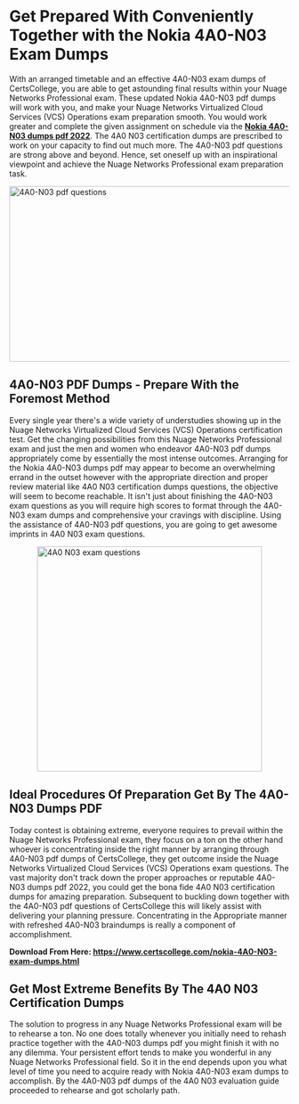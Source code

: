 <h1><strong>Get Prepared With Conveniently Together with the Nokia 4A0-N03 Exam Dumps&nbsp;</strong></h1>
<p><span style="font-weight: 400;">With an arranged timetable and an effective  4A0-N03 exam dumps of CertsCollege, you are able to get astounding final results within your Nuage Networks Professional exam. These updated Nokia 4A0-N03 pdf dumps will work with you, and make your Nuage Networks Virtualized Cloud Services (VCS) Operations exam preparation smooth. You would work greater and complete the given assignment on schedule via the <strong><a href="https://www.certscollege.com/nokia-4A0-N03-exam-dumps.html">Nokia 4A0-N03 dumps pdf 2022</a></strong>. The 4A0 N03 certification dumps are prescribed to work on your capacity to find out much more. The  4A0-N03 pdf questions are strong above and beyond. Hence, set oneself up with an inspirational viewpoint and achieve the Nuage Networks Professional exam preparation task.&nbsp;</span></p>
<p><span style="font-weight: 400;"><img style="display: block; margin-left: auto; margin-right: auto;" src="https://i.ibb.co/CPDK3ps/Yellow-and-Blue-Initiative-Blog-Banner.png" alt="4A0-N03 pdf questions" width="559" height="315" /></span></p>
<h2><strong>4A0-N03 PDF Dumps - Prepare With the Foremost Method</strong></h2>
<p><span style="font-weight: 400;">Every single year there's a wide variety of understudies showing up in the Nuage Networks Virtualized Cloud Services (VCS) Operations certification test. Get the changing possibilities from this Nuage Networks Professional exam and just the men and women who endeavor 4A0-N03 pdf dumps appropriately come by essentially the most intense outcomes. Arranging for the Nokia 4A0-N03 dumps pdf may appear to become an overwhelming errand in the outset however with the appropriate direction and proper review material like 4A0 N03 certification dumps questions, the objective will seem to become reachable. It isn't just about finishing the 4A0-N03 exam questions as you will require high scores to format through the 4A0-N03 exam dumps and comprehensive your cravings with discipline. Using the assistance of 4A0-N03 pdf questions, you are going to get awesome imprints in 4A0 N03 exam questions.</span></p>
<p><span style="font-weight: 400;"><a href="https://tinyurl.com/yaow93g2"><img style="display: block; margin-left: auto; margin-right: auto;" src="https://i.ibb.co/9tMrhdY/Teacher-Appreciation-Invitation.png" alt="4A0 N03 exam questions " width="404" height="404" /></a></span></p>
<h2><strong>Ideal Procedures Of Preparation Get By The 4A0-N03 Dumps PDF</strong></h2>
<p><span style="font-weight: 400;">Today contest is obtaining extreme, everyone requires to prevail within the Nuage Networks Professional exam, they focus on a ton on the other hand whoever is concentrating inside the right manner by arranging through 4A0-N03 pdf dumps of CertsCollege, they get outcome inside the Nuage Networks Virtualized Cloud Services (VCS) Operations exam questions. The vast majority don't track down the proper approaches or reputable 4A0-N03 dumps pdf 2022, you could get the bona fide 4A0 N03 certification dumps for amazing preparation. Subsequent to buckling down together with the  4A0-N03 pdf questions of CertsCollege this will likely assist with delivering your planning pressure. Concentrating in the Appropriate manner with refreshed 4A0-N03 braindumps is really a component of accomplishment.</span></p>
<p><span style="font-weight: 400;"><strong>Download From Here: <a href="https://www.certscollege.com/nokia-4A0-N03-exam-dumps.html">https://www.certscollege.com/nokia-4A0-N03-exam-dumps.html</a></strong></span></p>
<h2><strong>Get Most Extreme Benefits By The 4A0 N03 Certification Dumps</strong></h2>
<p><span style="font-weight: 400;">The solution to progress in any Nuage Networks Professional exam will be to rehearse a ton. No one does totally whenever you initially need to rehash practice together with the 4A0-N03 dumps pdf you might finish it with no any dilemma. Your persistent effort tends to make you wonderful in any Nuage Networks Professional field. So it in the end depends upon you what level of time you need to acquire ready with Nokia 4A0-N03 exam dumps to accomplish. By the 4A0-N03 pdf dumps of the 4A0 N03 evaluation guide proceeded to rehearse and got scholarly path.</span></p>
